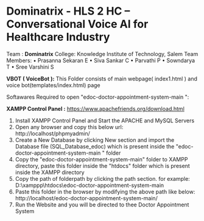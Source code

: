 # Dominatrix - HLS 2  HC – Conversational Voice AI for Healthcare Industry 

Team : **Dominatrix**
College: Knowledge Institute of Technology, Salem
Team Members:
•	Prasanna Sekaran E
•	Siva Sankar C
•	Parvathi P
•	Sowndarya T
•	Sree Varshini S

**VBOT ( VoiceBot ):**
This Folder consists of main webpage( index1.html ) and voice bot(templates/index.html) page

Softawares Required to open "edoc-doctor-appointment-system-main ":

**XAMPP Control Panel :**
https://www.apachefriends.org/download.html 

1) Install XAMPP Control Panel and Start the APACHE and MySQL Servers
2) Open any browser and copy this below url:
    http://localhost/phpmyadmin/
3) Create a New Database by clicking New section and import the Database file (SQL_Database_edoc) which is present inside the "edoc-doctor-appointment-system-main " folder
4) Copy the "edoc-doctor-appointment-system-main" folder to XAMPP directory, paste this folder inside the "htdocs" folder which is present inside the XAMPP directory
5) Copy the path of folderpath by clicking the path section. for example:
    D:\xamppp\htdocs\edoc-doctor-appointment-system-main
6) Paste this folder in the browser by modifying the above path like below:
    http://localhost/edoc-doctor-appointment-system-main/
7) Run the Website and you will be directed to thee Doctor Appointment System

